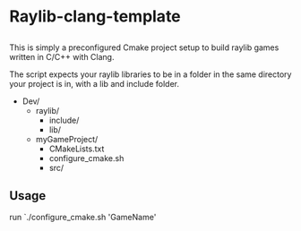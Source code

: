 # Raylib-clang-template

##
This is simply a preconfigured Cmake project setup to build raylib games written in C/C++ with Clang.

The script expects your raylib libraries to be in a folder in the same directory your project is in, with a lib and include folder.

- Dev/
  - raylib/
    - include/
    - lib/
  - myGameProject/
    - CMakeLists.txt
    - configure_cmake.sh
    - src/

## Usage
run `./configure_cmake.sh 'GameName'
